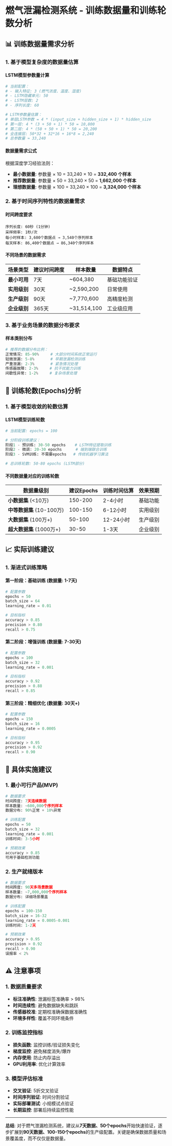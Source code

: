 # 燃气泄漏检测系统 - 训练数据量和训练轮数分析

## 📊 训练数据量需求分析

### 1. 基于模型复杂度的数据量估算

#### **LSTM模型参数量计算**
```python
# 当前配置：
# - 输入特征: 3 (燃气浓度、温度、湿度)
# - LSTM隐藏单元: 50
# - LSTM层数: 2
# - 序列长度: 60

# LSTM参数量估算：
# 单层LSTM参数 = 4 * (input_size + hidden_size + 1) * hidden_size
# 第一层: 4 * (3 + 50 + 1) * 50 = 10,800
# 第二层: 4 * (50 + 50 + 1) * 50 = 20,200
# 全连接层: 50*32 + 32*16 + 16*8 = 2,240
# 总参数量 ≈ 33,240
```

#### **数据量需求公式**
根据深度学习经验法则：
- **最小数据量**: 参数量 × 10 = 33,240 × 10 = **332,400 个样本**
- **推荐数据量**: 参数量 × 50 = 33,240 × 50 = **1,662,000 个样本**
- **理想数据量**: 参数量 × 100 = 33,240 × 100 = **3,324,000 个样本**

### 2. 基于时间序列特性的数据量需求

#### **时间跨度要求**
```
序列长度: 60秒 (1分钟)
采样频率: 1秒/次
每小时样本: 3,600个数据点 → 3,540个序列样本
每天样本: 86,400个数据点 → 86,340个序列样本
```

#### **不同场景的数据需求**
| 场景类型 | 建议时间跨度 | 样本数量 | 数据特点 |
|---------|-------------|----------|----------|
| **最小可用** | 7天 | ~604,380 | 基础功能验证 |
| **实用级别** | 30天 | ~2,590,200 | 日常使用 |
| **生产级别** | 90天 | ~7,770,600 | 高精度检测 |
| **企业级别** | 365天 | ~31,514,100 | 工业级应用 |

### 3. 基于业务场景的数据分布要求

#### **样本类别分布**
```python
# 推荐的数据分布比例：
正常情况: 85-90%     # 大部分时间系统正常运行
轻微泄漏: 5-8%       # 早期泄漏检测训练
严重泄漏: 2-3%       # 紧急情况处理
传感器故障: 2-3%     # 抗干扰能力训练
间歇性异常: 1-2%     # 复杂场景处理
```

## 🔄 训练轮数(Epochs)分析

### 1. 基于模型收敛的轮数估算

#### **LSTM模型训练轮数**
```python
# 当前配置: epochs = 100

# 分阶段训练建议：
阶段1 - 预训练: 30-50 epochs    # LSTM特征提取训练
阶段2 - 微调: 20-30 epochs      # 端到端联合训练
阶段3 - SVM训练: 不需要epochs   # 传统机器学习算法

# 总训练轮数: 50-80 epochs (LSTM部分)
```

#### **不同数据量对应的训练轮数**
| 数据量级别 | 建议Epochs | 训练时间估算 | 效果预期 |
|-----------|-----------|-------------|----------|
| **小数据集** (<10万) | 150-200 | 2-4小时 | 基础功能 |
| **中等数据集** (10-100万) | 100-150 | 6-12小时 | 实用级别 |
| **大数据集** (100万+) | 50-100 | 12-24小时 | 生产级别 |
| **超大数据集** (1000万+) | 30-50 | 1-3天 | 企业级别 |

## 📈 实际训练建议

### 1. 渐进式训练策略

#### **第一阶段：基础训练** (数据量: 1-7天)
```python
# 配置参数
epochs = 50
batch_size = 64
learning_rate = 0.01

# 目标指标
accuracy > 0.85
precision > 0.80
recall > 0.75
```

#### **第二阶段：增强训练** (数据量: 7-30天)
```python
# 配置参数  
epochs = 100
batch_size = 32
learning_rate = 0.001

# 目标指标
accuracy > 0.92
precision > 0.88
recall > 0.85
```

#### **第三阶段：精细优化** (数据量: 30天+)
```python
# 配置参数
epochs = 150
batch_size = 16  
learning_rate = 0.0005

# 目标指标
accuracy > 0.95
precision > 0.92
recall > 0.90
```

## 🎯 具体实施建议

### 1. 最小可行产品(MVP)
```python
# 数据要求
时间跨度: 7天连续数据
样本数量: ~600,000个序列样本
数据分布: 90%正常 + 10%异常

# 训练配置
epochs = 50
batch_size = 32
learning_rate = 0.001
训练时间: 3-5小时

# 预期效果
accuracy > 0.85
可用于基础检测功能
```

### 2. 生产就绪版本
```python
# 数据要求  
时间跨度: 90天多场景数据
样本数量: ~7,000,000个序列样本
数据分布: 详细场景覆盖

# 训练配置
epochs = 100-150
batch_size = 16-32
learning_rate = 0.0005-0.001
训练时间: 1-2天

# 预期效果
accuracy > 0.95
precision > 0.92
recall > 0.90
误报率 < 2%
```

## ⚠️ 注意事项

### 1. 数据质量要求
- **标注准确性**: 泄漏标签准确率 > 98%
- **时间连续性**: 避免数据缺失和跳跃
- **传感器校准**: 定期校准确保数据准确性
- **环境多样性**: 覆盖不同环境条件

### 2. 训练监控指标
- **损失函数**: 监控训练/验证损失变化
- **梯度监控**: 避免梯度消失/爆炸
- **内存使用**: 防止内存溢出
- **GPU利用率**: 优化计算效率

### 3. 模型评估标准
- **交叉验证**: 5折交叉验证
- **时间序列验证**: 时间分割验证
- **实际部署测试**: 小规模试点验证
- **长期监控**: 部署后持续监控性能

---

**总结**: 对于燃气泄漏检测系统，建议从**7天数据、50个epochs**开始快速验证，逐步扩展到**90天数据、100-150个epochs**的生产级配置。关键是确保数据质量和场景覆盖度，而不仅仅是数据量。